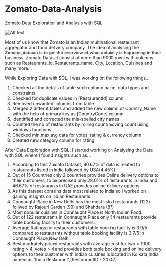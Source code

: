 # Zomato-Data-Analysis
Zomato Data Exploration and Analysis with SQL

![Alt text](C:\Users\sagar.mishra\Downloads\images.png)


Most of us know that Zomato is an Indian multinational restaurant aggregator and food delivery company. The idea of analysing the Zomato_dataset is to get the overview of what actutally is happening in their business. Zomato Dataset consist of more than 9000 rows with columns such as Restaurants_id, Restaurants_name, City, Location, Cuisines and many more... <br>

While Exploring Data with SQL, I was working on the following things...<br>

1. Checked all the details of table such column name, data types and constraints<br>
2. Checked for duplicate values in [RestaurantId] column<br>
3. Removed unwanted columns from table<br>
4. Merged 2 differnt tables and added the new column of Country_Name with the help of primary key as [CountryCode] column<br>
5. Identitfied and corrected the mis-spelled city names<br>
6. Counted the no.of restaurants by rolling count/moving count using windows functions<br>
7. Checked min,max,avg data for votes, rating & currency column.<br>
8. Created new category column for rating<br>

After Data Exploration with SQL, I started working on Analysing the Data with SQL where I found insights such as...<br>

1. According to this Zomato Dataset, 90.67% of data is related to restaurants listed in India followed by USA(4.45%).<br>
2. Out of 15 Countries only 2 countries provides Online delivery options to their customers, to be precised only 28.01% of restaurants in India and 46.67% of restaurants in UAE provides online delivery options.<br>
3. As this dataset contains data most related to India so i worked on gaining insights on Indian Restaurants.<br>
4. Connaught Place in New Delhi has the most listed restaurants (122) follwed by Rajouri Garden (99) and Shahdara (87)<br>
5. Most popular cuisines in Connaught Place is North Indian Food.<br>
6. Out of 122 restaurants in Connaught Place only 54 restaurants provide table booking facility to their customers.<br>
7. Average Ratings for restaurants with table booking facility is 3.9/5 compared to restaurants without table booking facility is 3.7/5 in Connaught Place,New Delhi.<br>
8. Best modrately priced restaurants with average cost for two < 1000, rating > 4, votes > 4 and provides both table booking and online delivery options to their customer with indian cuisines is located in Kolkata,India named as 'India Restaurant',(RestaurantID - 20747).
